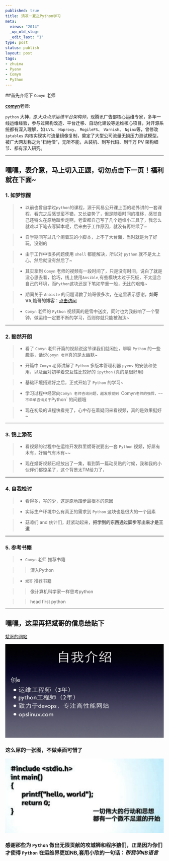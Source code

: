 ```yaml
--- 
published: true
title: 清凉一夏之Python学习
meta: 
  views: "2014"
  _wp_old_slug: 
  _edit_last: "1"
type: post
status: publish
layout: post
tags: 
- zhuima
- Pyenv
- Comyn
- Python
---
```


##首先介绍下 `Comyn` 老师


[**comyn**](http://xueming.li/)老师:


`python` 大神，原*大众点评运维平台架构师*，现腾讯广告部核心运维专家，多年一线运维经验，参与过架构改造、平台迁移、自动化建设等运维核心项目，对开源系统都有深入理解，如 `LVS`、 `Haproxy`、 `MogileFS`、 `Varnish`、 `Nginx`等，曾修改 `iptables` 内核实现实时流量镜像复制，奠定了大型公司流量无损压力测试模型。被广大网友称之为“扫地僧”，无所不能，从装机、到写代码、到千万 PV 架构细节、都有深入研究。

-----------------------------------------
        
## 嘿嘿，表介意，马上切入正题，切勿点击下一页！福利就在下面~


### 1. 如梦惊醒


> - 以前也曾自学过`python`的课程，源于网易公开课上面的老外讲的一套课程，看完之后感觉蛮不错，又长姿势了，但是随着时间的推移，感觉自己还特么在原地踏步走啊，老雷都自己写了几个运维小工具了，我怎么就难以下笔去写脚本呢，后来由于工作原因，就没有再继续了~


> - 自学期间写过几个闹着玩的小脚本，上不了大台面，当时就是为了好玩，没别的

> - 由于工作中很多问题使用 `shell` 都能解决，所以对 `python` 就不是太上心，然后就没有然后了~

> - 其实拿到 `Comyn` 老师的视频有一段时间了，只是没有时间，说白了就是没心思去看，恰巧，线上使用`Ansible`,有些模块太过于死板，不太适合自己的环境，而`Python`这块还是下笔如举重一般，无比的艰难~

> - 期间关于 `Anbisle` 的问题请教了灿哥很多次，在这里表示感谢，**灿哥V5,灿哥的博客**：[点击访问](http://www.shencan.net/)

> - `Comyn` 老师的 `Python` 视频真的是雪中送炭，同时也为我敲响了一个警钟，做运维一定要不断的学习，否则你就只能被淘汰~

--------------------------------


### 2. 豁然开朗

> - 看了 `Comyn` 老师开篇的视频说这节课我们就闲扯，聊聊 `Python` 的一些趣事，话说`Comyn 老师`真的是太幽默~

> - 开篇中 `Comyn` 老师讲解了 `Python` 多版本管理利器 `pyenv` 的安装和使用，以及面对初学着交互性比较好的 `ipython` (真的是很好用)

> - 基础环境搭建好之后，正式开始了 `Python` 的学习~

> - 学习过程中经常向`Comyn 老师咨询问题，越发感觉到 `Comyn` 老师的强悍，~~不单单咨询关于 `Python` 的问题哦

> - 现在初级的课程快看完了，心中存在着疑问来看视频，真的是效果挺好~

------------------------------------


### 3. 锦上添花

> - 看视频的过程中在运维开发群里斌哥说要出一套 `Python` 视频，好屌有木有，好霸气有木有~~

> - 现在斌哥视频已经放出了一集，看到第一篇动员贴的时候，我和我的小伙伴们都惊呆了，这个背景太TM给力了，


------------------------------------


### 4. 自我检讨

> - 看得多，写的少，这是原地踏步最根本的原因

> - 实际生产环境中么有真正的需求到 `Python` 这块也是很大的一个因素

> - 菇凉们 and 伙计们，赶紧动起来，**把学到的东西通过脚步写出来才是王道**


-----------------------------------

### 5. 参考书籍

> - `Comyn`  老师 推荐书籍
	 
 >> 深入Python
	  
> - `斌哥` 推荐书籍

 >> 像计算机科学家一样思考python

 >> head first python
	    
---------------------------------


## 嘿嘿，这里再把斌哥的信息给贴下

[斌哥的网站](opslinux.com)

<img src="/images/intorduce.png" alt="Sanjose" class="img-center" />
	
	
### 这么屌的一张图，不做桌面可惜了

<img src="/images/desktop.png" alt="Sanjose" class="img-center" />

### 感谢那些为 `Python` 做出无限贡献的攻城狮和程序猿们，正是因为你们才使得 `Python` 在运维界更加NB,套用小欣的一句话：*带我学NB语言*
	
	
	
	
	
	
	

